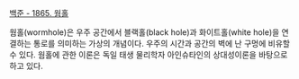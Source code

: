 [백준 - 1865. 웜홀](https://www.acmicpc.net/problem/1865)

웜홀(wormhole)은 우주 공간에서 블랙홀(black hole)과 화이트홀(white hole)을 연결하는 통로를 의미하는 가상의 개념이다. 우주의 시간과 공간의 벽에 난 구멍에 비유할 수 있다. 웜홀에 관한 이론은 독일 태생 물리학자 아인슈타인의 상대성이론을 바탕으로 하고 있다.
